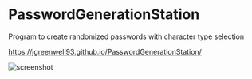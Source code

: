 # PasswordGenerationStation


Program to create randomized passwords with character type selection


https://jgreenwell93.github.io/PasswordGenerationStation/

![screenshot](https://user-images.githubusercontent.com/69323366/112575144-be8a4480-8dbd-11eb-884e-d2cc6323dadd.png)


